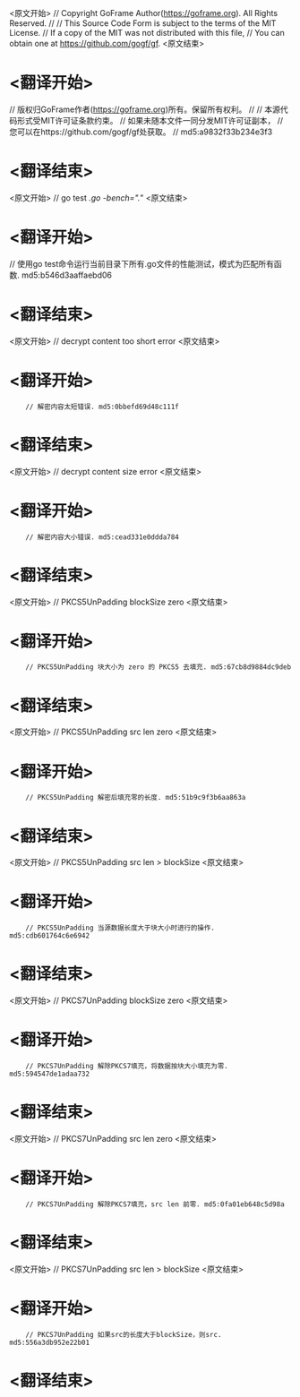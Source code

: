 
<原文开始>
// Copyright GoFrame Author(https://goframe.org). All Rights Reserved.
//
// This Source Code Form is subject to the terms of the MIT License.
// If a copy of the MIT was not distributed with this file,
// You can obtain one at https://github.com/gogf/gf.
<原文结束>

# <翻译开始>
// 版权归GoFrame作者(https://goframe.org)所有。保留所有权利。
//
// 本源代码形式受MIT许可证条款约束。
// 如果未随本文件一同分发MIT许可证副本，
// 您可以在https://github.com/gogf/gf处获取。
// md5:a9832f33b234e3f3
# <翻译结束>


<原文开始>
// go test *.go -bench=".*"
<原文结束>

# <翻译开始>
// 使用go test命令运行当前目录下所有.go文件的性能测试，模式为匹配所有函数. md5:b546d3aaffaebd06
# <翻译结束>


<原文开始>
// decrypt content too short error
<原文结束>

# <翻译开始>
		// 解密内容太短错误. md5:0bbefd69d48c111f
# <翻译结束>


<原文开始>
// decrypt content size error
<原文结束>

# <翻译开始>
		// 解密内容大小错误. md5:cead331e0ddda784
# <翻译结束>


<原文开始>
// PKCS5UnPadding blockSize zero
<原文结束>

# <翻译开始>
		// PKCS5UnPadding 块大小为 zero 的 PKCS5 去填充. md5:67cb8d9884dc9deb
# <翻译结束>


<原文开始>
// PKCS5UnPadding src len zero
<原文结束>

# <翻译开始>
		// PKCS5UnPadding 解密后填充零的长度. md5:51b9c9f3b6aa863a
# <翻译结束>


<原文开始>
// PKCS5UnPadding src len > blockSize
<原文结束>

# <翻译开始>
		// PKCS5UnPadding 当源数据长度大于块大小时进行的操作. md5:cdb601764c6e6942
# <翻译结束>


<原文开始>
// PKCS7UnPadding blockSize zero
<原文结束>

# <翻译开始>
		// PKCS7UnPadding 解除PKCS7填充，将数据按块大小填充为零. md5:594547de1adaa732
# <翻译结束>


<原文开始>
// PKCS7UnPadding src len zero
<原文结束>

# <翻译开始>
		// PKCS7UnPadding 解除PKCS7填充，src len 前零. md5:0fa01eb648c5d98a
# <翻译结束>


<原文开始>
// PKCS7UnPadding src len > blockSize
<原文结束>

# <翻译开始>
		// PKCS7UnPadding 如果src的长度大于blockSize，则src. md5:556a3db952e22b01
# <翻译结束>

